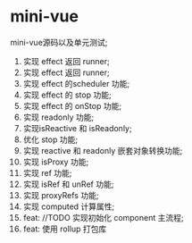 # mini-vue
mini-vue源码以及单元测试;
1. 实现 effect 返回 runner;
2. 实现 effect 返回 runner;
3. 实现 effect 的scheduler 功能;
4. 实现 effect 的 stop 功能;
5. 实现 effect 的 onStop 功能;
6. 实现 readonly 功能;
7. 实现isReactive 和 isReadonly;
8. 优化 stop 功能;
9. 实现 reactive 和 readonly 嵌套对象转换功能;
10. 实现 isProxy 功能;
11. 实现 ref 功能;
12. 实现 isRef 和 unRef 功能;
13. 实现 proxyRefs 功能;
14. 实现 computed 计算属性;
15. feat:  //TODO 实现初始化 component 主流程;
16. feat: 使用 rollup 打包库
